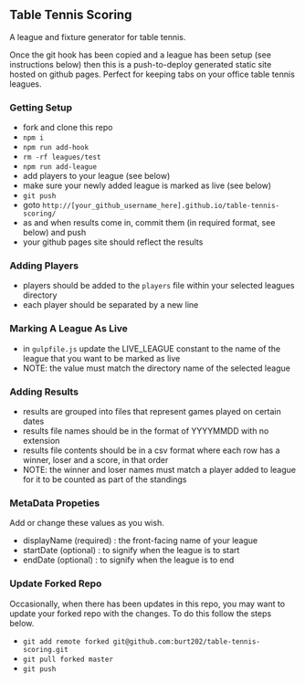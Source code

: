 ## Table Tennis Scoring

A league and fixture generator for table tennis.

Once the git hook has been copied and a league has been setup (see instructions below) then this is a push-to-deploy generated static site hosted on github pages. Perfect for keeping tabs on your office table tennis leagues.

### Getting Setup

- fork and clone this repo
- `npm i`
- `npm run add-hook`
- `rm -rf leagues/test`
- `npm run add-league`
- add players to your league (see below)
- make sure your newly added league is marked as live (see below)
- `git push`
- goto `http://[your_github_username_here].github.io/table-tennis-scoring/`
- as and when results come in, commit them (in required format, see below) and push
- your github pages site should reflect the results

### Adding Players

- players should be added to the `players` file within your selected leagues directory
- each player should be separated by a new line

### Marking A League As Live

- in `gulpfile.js` update the LIVE_LEAGUE constant to the name of the league that you want to be marked as live
- NOTE: the value must match the directory name of the selected league

### Adding Results

- results are grouped into files that represent games played on certain dates
- results file names should be in the format of YYYYMMDD with no extension
- results file contents should be in a csv format where each row has a winner, loser and a score, in that order
- NOTE: the winner and loser names must match a player added to league for it to be counted as part of the standings

### MetaData Propeties

Add or change these values as you wish.

- displayName (required) : the front-facing name of your league
- startDate (optional) : to signify when the league is to start
- endDate (optional) : to signify when the league is to end

### Update Forked Repo

Occasionally, when there has been updates in this repo, you may want to update your forked repo with the changes. To do this follow the steps below.

- `git add remote forked git@github.com:burt202/table-tennis-scoring.git`
- `git pull forked master`
- `git push`
